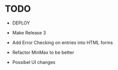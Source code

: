 # TODO

- DEPLOY

- Make Release 3

- Add Error Checking on entries into HTML forms

- Refactor MinMax to be better

- Possibel UI changes